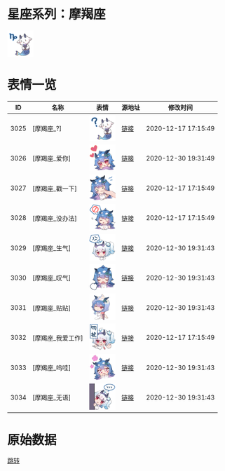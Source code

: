 # 星座系列：摩羯座

<img src="./cover.png" height="60" alt="cover" />

# 表情一览

|ID|名称|表情|源地址|修改时间|
|----|----|----|----|----|
|3025|[摩羯座_?]|<img src="./pic/003025_%5B摩羯座__%5D.png" height="60" alt="?"/>|[链接](http://i0.hdslb.com/bfs/emote/494dc137e39eea0d9e5610b96edaf65a0b1196b5.png)|2020-12-17 17:15:49|
|3026|[摩羯座_爱你]|<img src="./pic/003026_%5B摩羯座_爱你%5D.png" height="60" alt="爱你"/>|[链接](http://i0.hdslb.com/bfs/emote/86bf7b1cb5bb5b991411c0177458388cb06c613f.png)|2020-12-30 19:31:49|
|3027|[摩羯座_戳一下]|<img src="./pic/003027_%5B摩羯座_戳一下%5D.png" height="60" alt="戳一下"/>|[链接](http://i0.hdslb.com/bfs/emote/c5a79cba5ec225522e9391e3e6b038cc4c154a4d.png)|2020-12-17 17:15:49|
|3028|[摩羯座_没办法]|<img src="./pic/003028_%5B摩羯座_没办法%5D.png" height="60" alt="没办法"/>|[链接](http://i0.hdslb.com/bfs/emote/a784d8db85da13c936d66e62304354978dce069b.png)|2020-12-17 17:15:49|
|3029|[摩羯座_生气]|<img src="./pic/003029_%5B摩羯座_生气%5D.png" height="60" alt="生气"/>|[链接](http://i0.hdslb.com/bfs/emote/c4a7b2c81f01f599aa5bd92bf891faa806b24573.png)|2020-12-30 19:31:43|
|3030|[摩羯座_叹气]|<img src="./pic/003030_%5B摩羯座_叹气%5D.png" height="60" alt="叹气"/>|[链接](http://i0.hdslb.com/bfs/emote/ed0da075ae7eea9111407865ab415d3c40e2d941.png)|2020-12-30 19:31:43|
|3031|[摩羯座_贴贴]|<img src="./pic/003031_%5B摩羯座_贴贴%5D.png" height="60" alt="贴贴"/>|[链接](http://i0.hdslb.com/bfs/emote/df2478cb87ec7a3cfbb3b0d6688cc15dd4877886.png)|2020-12-30 19:31:43|
|3032|[摩羯座_我爱工作]|<img src="./pic/003032_%5B摩羯座_我爱工作%5D.png" height="60" alt="我爱工作"/>|[链接](http://i0.hdslb.com/bfs/emote/b88ecdbc2b63a2624fd9086c70771786e97d8eeb.png)|2020-12-17 17:15:49|
|3033|[摩羯座_呜哇]|<img src="./pic/003033_%5B摩羯座_呜哇%5D.png" height="60" alt="呜哇"/>|[链接](http://i0.hdslb.com/bfs/emote/656f5cd405801f198f0a8f8f945f4b550e9d0d31.png)|2020-12-30 19:31:43|
|3034|[摩羯座_无语]|<img src="./pic/003034_%5B摩羯座_无语%5D.png" height="60" alt="无语"/>|[链接](http://i0.hdslb.com/bfs/emote/88879e8ccb27fb5bc6682b896f916f54169f3177.png)|2020-12-30 19:31:43|

# 原始数据

[跳转](./raw.json)

